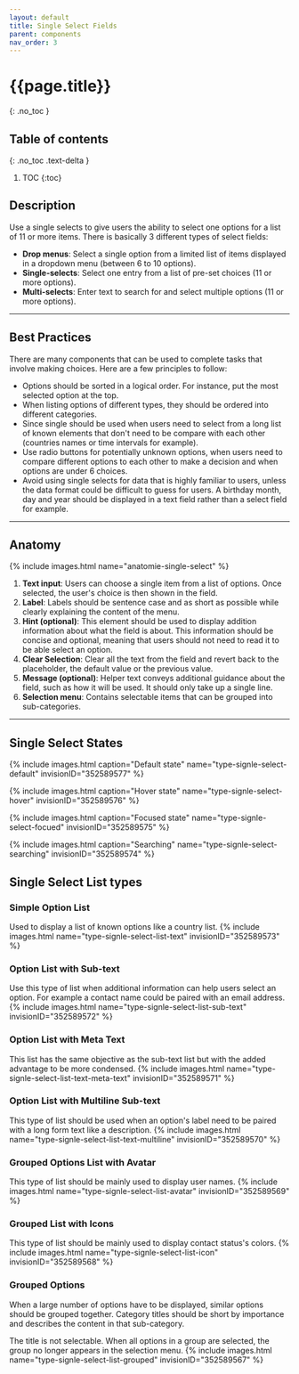 ```yaml
---
layout: default
title: Single Select Fields
parent: components
nav_order: 3
---
```


# {{page.title}}
{: .no_toc }

## Table of contents
{: .no_toc .text-delta }

1. TOC
{:toc}


## Description

Use a single selects to give users the ability to select one options for a list of 11 or more items.
There is basically 3 different types of select fields:

- **Drop menus**: Select a single option from a limited list of items displayed in a dropdown menu (between 6 to 10 options).
- **Single-selects**: Select one entry from a list of pre-set choices (11 or more options).
- **Multi-selects**: Enter text to search for and select multiple options (11 or more options).

---

## Best Practices

There are many components that can be used to complete tasks that involve making choices. Here are a few principles to follow:

- Options should be sorted in a logical order. For instance, put the most selected option at the top.
- When listing options of different types, they should be ordered into different categories.
- Since single should be used when users need to select from a long list of known elements that don't need to be compare with each other (countries names or time intervals for example).
- Use radio buttons for potentially unknown options, when users need to compare different options to each other to make a decision and when options are under 6 choices.
- Avoid using single selects for data that is highly familiar to users, unless the data format could be difficult to guess for users.
A birthday month, day and year should be displayed in a text field rather than a select field for example.

---

## Anatomy

{% include images.html name="anatomie-single-select" %}

1.  **Text input**: Users can choose a single item from a list of options. Once selected, the user's choice is then shown in the field.
2.  **Label**: Labels should be sentence case and as short as possible while clearly explaining the content of the menu.
3.  **Hint (optional)**: This element should be used to display addition information about what the field is about. This information should be concise and optional, meaning that users should not need to read it to be able select an option.
4.  **Clear Selection**: Clear all the text from the field and revert back to the placeholder, the default value or the previous value.
5.  **Message (optional)**: Helper text conveys additional guidance about the field, such as how it will be used. It should only take up a single line.
6.  **Selection menu**: Contains selectable items that can be grouped into sub-categories.

---

## Single Select States

{% include images.html caption="Default state" name="type-signle-select-default" invisionID="352589577" %}


{% include images.html caption="Hover state" name="type-signle-select-hover" invisionID="352589576" %}


{% include images.html caption="Focused state" name="type-signle-select-focued" invisionID="352589575" %}


{% include images.html caption="Searching" name="type-signle-select-searching" invisionID="352589574" %}



## Single Select List types

### Simple Option List

Used to display a list of known options like a country list.
{% include images.html name="type-signle-select-list-text" invisionID="352589573" %}


### Option List with Sub-text

Use this type of list when additional information can help users select an option.
For example a contact name could be paired with an email address.
{% include images.html name="type-signle-select-list-sub-text" invisionID="352589572" %}


### Option List with Meta Text

This list has the same objective as the sub-text list but with the added advantage to be more condensed.
{% include images.html name="type-signle-select-list-text-meta-text" invisionID="352589571" %}



### Option List with Multiline Sub-text

This type of list should be used when an option's label need to be paired with a long form text like a description.
{% include images.html name="type-signle-select-list-text-multiline" invisionID="352589570" %}



### Grouped Options List with Avatar

This type of list should be mainly used to display user names.
{% include images.html name="type-signle-select-list-avatar" invisionID="352589569" %}


### Grouped List with Icons

This type of list should be mainly used to display contact status's colors.
{% include images.html name="type-signle-select-list-icon" invisionID="352589568" %}




### Grouped Options

When a large number of options have to be displayed, similar options should be grouped together. Category titles should
be short by importance and describes the content in that sub-category.

The title is not selectable. When all options in a group are selected, the group no longer appears in the selection menu.
{% include images.html name="type-signle-select-list-grouped" invisionID="352589567" %}
